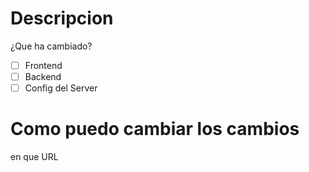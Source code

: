 # Descripcion
¿Que ha cambiado?
- [ ] Frontend
- [ ] Backend
- [ ] Config del Server

# Como puedo cambiar los cambios 
en que URL
